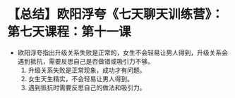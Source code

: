 # 【总结】欧阳浮夸《七天聊天训练营》：第七天课程：第十一课

-   欧阳浮夸指出升级关系失败是正常的，女生不会轻易让男人得到，升级关系会遇到抵抗，需要反思自己是否做错或吸引力不够。
    1.  升级关系失败是正常现象，成功才有问题。
    2.  女生天生精实，不会轻易让男人得到。
    3.  遇到抵抗时需要反思自己的做法和吸引力。
